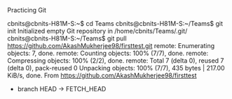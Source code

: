 Practicing Git


cbnits@cbnits-H81M-S:~$ cd Teams
cbnits@cbnits-H81M-S:~/Teams$ git init
Initialized empty Git repository in /home/cbnits/Teams/.git/
cbnits@cbnits-H81M-S:~/Teams$ git pull https://github.com/AkashMukherjee98/firsttest.git
remote: Enumerating objects: 7, done.
remote: Counting objects: 100% (7/7), done.
remote: Compressing objects: 100% (2/2), done.
remote: Total 7 (delta 0), reused 7 (delta 0), pack-reused 0
Unpacking objects: 100% (7/7), 435 bytes | 217.00 KiB/s, done.
From https://github.com/AkashMukherjee98/firsttest
 * branch            HEAD       -> FETCH_HEAD


